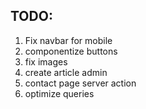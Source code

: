 ## TODO:
1. Fix navbar for mobile
2. componentize buttons
3. fix images
4. create article admin
5. contact page server action
6. optimize queries